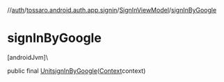 //[auth](../../../index.md)/[tossaro.android.auth.app.signin](../index.md)/[SignInViewModel](index.md)/[signInByGoogle](sign-in-by-google.md)

# signInByGoogle

[androidJvm]\

public final [Unit](https://kotlinlang.org/api/latest/jvm/stdlib/kotlin/-unit/index.html)[signInByGoogle](sign-in-by-google.md)([Context](https://developer.android.com/reference/kotlin/android/content/Context.html)context)
